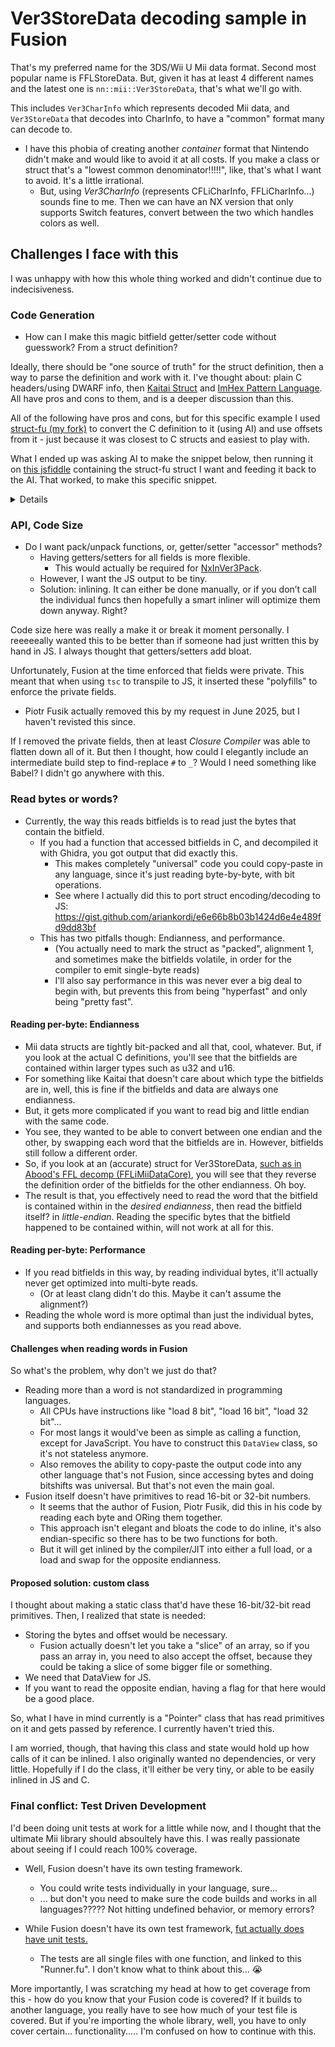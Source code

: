 # Ver3StoreData decoding sample in Fusion

That's my preferred name for the 3DS/Wii U Mii data format. Second most popular name is FFLStoreData. But, given it has at least 4 different names and the latest one is `nn::mii::Ver3StoreData`, that's what we'll go with.

This includes `Ver3CharInfo` which represents decoded Mii data, and `Ver3StoreData` that decodes into CharInfo, to have a "common" format many can decode to.
* I have this phobia of creating another _container_ format that Nintendo didn't make and would like to avoid it at all costs. If you make a class or struct that's a "lowest common denominator!!!!!", like, that's what I want to avoid. It's a little irrational.
  - But, using _Ver3CharInfo_ (represents CFLiCharInfo, FFLiCharInfo...) sounds fine to me. Then we can have an NX version that only supports Switch features, convert between the two which handles colors as well.

## Challenges I face with this

I was unhappy with how this whole thing worked and didn't continue due to indecisiveness.

### Code Generation

* How can I make this magic bitfield getter/setter code without guesswork? From a struct definition?

Ideally, there should be "one source of truth" for the struct definition, then a way to parse the definition and work with it. I've thought about: plain C headers/using DWARF info, then [Kaitai Struct](https://github.com/kaitai-io/kaitai_struct) and [ImHex Pattern Language](https://github.com/WerWolv/PatternLanguage). All have pros and cons to them, and is a deeper discussion than this.

All of the following have pros and cons, but for this specific example I used [struct-fu (my fork)](https://github.com/ariankordi/struct-fu) to convert the C definition to it (using AI) and use offsets from it - just because it was closest to C structs and easiest to play with.

What I ended up was asking AI to make the snippet below, then running it on [this jsfiddle](https://jsfiddle.net/arian_/dvnym03t/3/) containing the struct-fu struct I want and feeding it back to the AI. That worked, to make this specific snippet.

<details>

```js
/**
 * Generates pure JS encode/decode functions (as strings) that read/write one byte at a time.
 * @param {Object} struct - A struct-fu instance with .fields and .size.
 * @returns {{ decode: string, encode: string }}
 */
function generatePureJS_noDataView(struct) {
  const decodeLines = [];
  const encodeLines = [];

  // Decoder function start:
  decodeLines.push('function decode(buffer) {');
  decodeLines.push('  // Assume buffer is an ArrayBuffer; create a Uint8Array view.');
  decodeLines.push('  const bytes = new Uint8Array(buffer);');
  decodeLines.push('  const result = {};');

  // Encoder function start:
  encodeLines.push('function encode(obj) {');
  encodeLines.push(`  // Create a new buffer with the exact struct size (${struct.size} bytes).`);
  encodeLines.push(`  const buffer = new ArrayBuffer(${struct.size});`);
  encodeLines.push('  const bytes = new Uint8Array(buffer);');

  // Iterate each field in the struct
  for (const [key, field] of Object.entries(struct.fields)) {
    // If field.offset is a plain number (byte-aligned field)
    if (typeof field.offset === 'number') {
      // If we have a multi-byte field, build it byte by byte.
      if (field.size && field.size > 1) {
        // --- Decode multi-byte field:
        decodeLines.push(`  { // decode field: ${key}`);
        decodeLines.push(`    let val = 0;`);
        decodeLines.push(`    for (let i = 0; i < ${field.size}; i++) {`);
        decodeLines.push(`      val |= bytes[${field.offset} + i] << (8 * i);`);
        decodeLines.push(`    }`);
        decodeLines.push(`    result.${key} = val;`);
        decodeLines.push('  }');
        // --- Encode multi-byte field:
        encodeLines.push(`  { // encode field: ${key}`);
        encodeLines.push(`    let val = Number(obj.${key}) || 0;`);
        encodeLines.push(`    for (let i = 0; i < ${field.size}; i++) {`);
        encodeLines.push(`      bytes[${field.offset} + i] = (val >> (8 * i)) & 0xFF;`);
        encodeLines.push(`    }`);
        encodeLines.push('  }');
      } else {
        // Single byte field
        decodeLines.push(`  result.${key} = bytes[${field.offset}];`);
        encodeLines.push(`  bytes[${field.offset}] = Number(obj.${key}) & 0xFF;`);
      }
    }
    // If field.offset is an object, we assume it's a bitfield.
    else if (typeof field.offset === 'object' && field.offset.bytes !== undefined) {
      const byteOffset = field.offset.bytes;
      const bitOffset = field.offset.bits || 0;
      const width = field.width;
      const mask = (1 << width) - 1;

      // --- Decode bitfield: read a 32-bit word one byte at a time.
      decodeLines.push(`  { // decode bitfield: ${key}`);
      decodeLines.push(`    // Read 4 bytes starting at offset ${byteOffset}`);
      decodeLines.push(`    let word = (bytes[${byteOffset}]      |`);
      decodeLines.push(`                (bytes[${byteOffset}+1] << 8)  |`);
      decodeLines.push(`                (bytes[${byteOffset}+2] << 16) |`);
      decodeLines.push(`                (bytes[${byteOffset}+3] << 24)) >>> 0;`);
      decodeLines.push(`    result.${key} = (word >>> ${bitOffset}) & ${mask};`);
      decodeLines.push('  }');

      // --- Encode bitfield: read-modify-write a 32-bit word.
      encodeLines.push(`  { // encode bitfield: ${key}`);
      encodeLines.push(`    // Read the existing 32-bit word at offset ${byteOffset}`);
      encodeLines.push(`    let word = (bytes[${byteOffset}]      |`);
      encodeLines.push(`                (bytes[${byteOffset}+1] << 8)  |`);
      encodeLines.push(`                (bytes[${byteOffset}+2] << 16) |`);
      encodeLines.push(`                (bytes[${byteOffset}+3] << 24)) >>> 0;`);
      encodeLines.push(`    // Clear the target bits`);
      encodeLines.push(`    word = word & ~((${mask}) << ${bitOffset});`);
      encodeLines.push(`    // Set the bits from obj.${key}`);
      encodeLines.push(`    word = word | ((Number(obj.${key}) & ${mask}) << ${bitOffset});`);
      encodeLines.push(`    // Write back the 32-bit word, one byte at a time`);
      encodeLines.push(`    bytes[${byteOffset}]     = word & 0xFF;`);
      encodeLines.push(`    bytes[${byteOffset}+1]   = (word >> 8) & 0xFF;`);
      encodeLines.push(`    bytes[${byteOffset}+2]   = (word >> 16) & 0xFF;`);
      encodeLines.push(`    bytes[${byteOffset}+3]   = (word >> 24) & 0xFF;`);
      encodeLines.push('  }');
    }
  }

  // End functions:
  decodeLines.push('  return result;');
  decodeLines.push('}');

  encodeLines.push('  return bytes;');
  encodeLines.push('}');

  return {
    decode: decodeLines.join('\n'),
    encode: encodeLines.join('\n')
  };
}

// Usage example:
// Suppose FFLiMiiDataCore is your struct-fu instance.
const generated = generatePureJS_noDataView(FFLiMiiDataCore);
console.log("Generated decode function:\n", generated.decode);
console.log("Generated encode function:\n", generated.encode);
````

</details>

### API, Code Size

* Do I want pack/unpack functions, or, getter/setter "accessor" methods?
  * Having getters/setters for all fields is more flexible.
    - This would actually be required for [NxInVer3Pack](https://github.com/ariankordi/ffl_mii_patcher_plugin/tree/main/effsd).
  * However, I want the JS output to be tiny.
  * Solution: inlining. It can either be done manually, or if you don’t call the individual funcs then hopefully a smart inliner will optimize them down anyway. Right?

Code size here was really a make it or break it moment personally. I reeeeeally wanted this to be better than if someone had just written this by hand in JS. I always thought that getters/setters add bloat.

Unfortunately, Fusion at the time enforced that fields were private. This meant that when using `tsc` to transpile to JS, it inserted these "polyfills" to enforce the private fields.
- Piotr Fusik actually removed this by my request in June 2025, but I haven't revisted this since.

If I removed the private fields, then at least _Closure Compiler_ was able to flatten down all of it. But then I thought, how could I elegantly include an intermediate build step to find-replace `#` to `_`? Would I need something like Babel? I didn't go anywhere with this.

### Read bytes or words?

* Currently, the way this reads bitfields is to read just the bytes that contain the bitfield.
  - If you had a function that accessed bitfields in C, and decompiled it with Ghidra, you got output that did exactly this.
    * This makes completely "universal" code you could copy-paste in any language, since it's just reading byte-by-byte, with bit operations.
    * See where I actually did this to port struct encoding/decoding to JS: https://gist.github.com/ariankordi/e6e66b8b03b1424d6e4e489fd9dd83bf
  - This has two pitfalls though: Endianness, and performance.
    * (You actually need to mark the struct as "packed", alignment 1, and sometimes make the bitfields volatile, in order for the compiler to emit single-byte reads)
    * I'll also say performance in this was never ever a big deal to begin with, but prevents this from being "hyperfast" and only being "pretty fast".

#### Reading per-byte: Endianness
* Mii data structs are tightly bit-packed and all that, cool, whatever. But, if you look at the actual C definitions, you'll see that the bitfields are contained within larger types such as u32 and u16.
* For something like Kaitai that doesn't care about which type the bitfields are in, well, this is fine if the bitfields and data are always one endianness.
* But, it gets more complicated if you want to read big and little endian with the same code.
* You see, they wanted to be able to convert between one endian and the other, by swapping each word that the bitfields are in. However, bitfields still follow a different order.
* So, if you look at an (accurate) struct for Ver3StoreData, [such as in Abood's FFL decomp (FFLiMiiDataCore)](https://github.com/aboood40091/ffl/blob/812c3ffeabfac501032a5fc6c289e8402b69dc7c/include/nn/ffl/FFLiMiiDataCore.h#L649-L964), you will see that they reverse the definition order of the bitfields for the other endianness. Oh boy.
* The result is that, you effectively need to read the word that the bitfield is contained within in the _desired endianness_, then read the bitfield itself? in _little-endian_. Reading the specific bytes that the bitfield happened to be contained within, will not work at all for this.

#### Reading per-byte: Performance
* If you read bitfields in this way, by reading individual bytes, it'll actually never get optimized into multi-byte reads.
  - (Or at least clang didn't do this. Maybe it can't assume the alignment?)
* Reading the whole word is more optimal than just the individual bytes, and supports both endiannesses as you read above.

#### Challenges when reading words in Fusion

So what's the problem, why don't we just do that?

* Reading more than a word is not standardized in programming languages.
  - All CPUs have instructions like "load 8 bit", "load 16 bit", "load 32 bit"...
  - For most langs it would've been as simple as calling a function, except for JavaScript. You have to construct this `DataView` class, so it's not stateless anymore.
  - Also removes the ability to copy-paste the output code into any other language that's not Fusion, since accessing bytes and doing bitshifts was universal. But that's not even the main goal.
* Fusion itself doesn't have primitives to read 16-bit or 32-bit numbers.
  - It seems that the author of Fusion, Piotr Fusik, did this in his code by reading each byte and ORing them together.
  - This approach isn't elegant and bloats the code to do inline, it's also endian-specific so there has to be two functions for both.
  - But it will get inlined by the compiler/JIT into either a full load, or a load and swap for the opposite endianness.

#### Proposed solution: custom class

I thought about making a static class that'd have these 16-bit/32-bit read primitives. Then, I realized that state is needed:
* Storing the bytes and offset would be necessary.
  - Fusion actually doesn't let you take a "slice" of an array, so if you pass an array in, you need to also accept the offset, because they could be taking a slice of some bigger file or something.
* We need that DataView for JS.
* If you want to read the opposite endian, having a flag for that here would be a good place.

So, what I have in mind currently is a "Pointer" class that has read primitives on it and gets passed by reference. I currently haven't tried this.

I am worried, though, that having this class and state would hold up how calls of it can be inlined. I also originally wanted no dependencies, or very little.
Hopefully if I do the class, it'll either be very tiny, or able to be easily inlined in JS and C.

### Final conflict: Test Driven Development

I'd been doing unit tests at work for a little while now, and I thought that the ultimate Mii library should absoultely have this. I was really passionate about seeing if I could reach 100% coverage.

* Well, Fusion doesn't have its own testing framework.
  - You could write tests individually in your language, sure...
  - ... but don't you need to make sure the code builds and works in all languages????? Not hitting undefined behavior, or memory errors?

* While Fusion doesn't have its own test framework, [fut actually does have unit tests.](https://github.com/fusionlanguage/fut/tree/master/test)
  - The tests are all single files with one function, and linked to this "Runner.fu". I don't know what to think about this... 😭

More importantly, I was scratching my head at how to get coverage from this - how do you know that your Fusion code is covered? If it builds to another language, you really have to see how much of your test file is covered. But if you're importing the whole library, well, you have to only cover certain... functionality..... I'm confused on how to continue with this.
